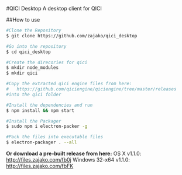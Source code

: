 #QICI Desktop
A desktop client for QICI

##How to use
```bash
#Clone the Repository
$ git clone https://github.com/zajako/qici_desktop

#Go into the repository
$ cd qici_desktop

#Create the direcories for qici
$ mkdir node_modules
$ mkdir qici

#Copy the extracted qici engine files from here: 
#	https://github.com/qiciengine/qiciengine/tree/master/releases
#into the qici folder

#Install the dependencies and run
$ npm install && npm start

#Install the Packager
$ sudo npm i electron-packer -g

#Pack the files into executable files
$ electron-packager . --all
```

**Or download a pre-built release from here:**
OS X v1.1.0: http://files.zajako.com/fb0j
Windows 32-x64 v1.1.0: http://files.zajako.com/fbFK